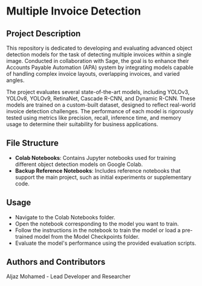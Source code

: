 # Multiple Invoice Detection

## Project Description

This repository is dedicated to developing and evaluating advanced object detection models for the task of detecting multiple invoices within a single image. Conducted in collaboration with Sage, the goal is to enhance their Accounts Payable Automation (APA) system by integrating models capable of handling complex invoice layouts, overlapping invoices, and varied angles.

The project evaluates several state-of-the-art models, including YOLOv3, YOLOv8, YOLOv9, RetinaNet, Cascade R-CNN, and Dynamic R-CNN. These models are trained on a custom-built dataset, designed to reflect real-world invoice detection challenges. The performance of each model is rigorously tested using metrics like precision, recall, inference time, and memory usage to determine their suitability for business applications.

## File Structure

- **Colab Notebooks**: Contains Jupyter notebooks used for training different object detection models on Google Colab.
- **Backup Reference Notebooks**: Includes reference notebooks that support the main project, such as initial experiments or supplementary code.

## Usage
- Navigate to the Colab Notebooks folder.
- Open the notebook corresponding to the model you want to train.
- Follow the instructions in the notebook to train the model or load a pre-trained model from the Model Checkpoints folder.
- Evaluate the model's performance using the provided evaluation scripts.

## Authors and Contributors
Aljaz Mohamed - Lead Developer and Researcher
